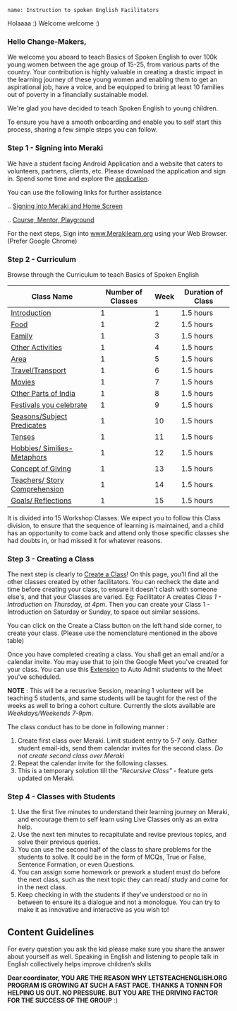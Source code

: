 ```ngMeta
name: Instruction to spoken English Facilitators
```

Holaaaa :) Welcome welcome :) 

### Hello Change-Makers,
We welcome you aboard to teach Basics of Spoken English to over 100k young women between the age group of 15-25, from various parts of the country. Your contribution is highly valuable in creating a drastic impact in the learning journey of these young women and enabling them to get an aspirational job, have a voice, and be equipped to bring at least 10 families out of poverty in a financially sustainable model.

We're glad you have decided to teach Spoken English to young children.

To ensure you have a smooth onboarding and enable you to self start this process, sharing a few simple steps you can follow.

### Step 1 - Signing into Meraki
We have a student facing Android Application and a website that caters to volunteers, partners, clients, etc. Please download the application and sign in. Spend some time and explore the [application](https://play.google.com/store/apps/details?id=org.merakilearn&hl=en_IN&gl=US,).

You can use the following links for further assistance

.. [Signing into Meraki and Home Screen](https://www.youtube.com/watch?v=Lha-WlS2Hkg&feature=youtu.be)

.. [Course, Mentor, Playground](https://www.youtube.com/watch?v=UN3us4vDHhc)

For the next steps, Sign into www.Merakilearn.org using your Web Browser. (Prefer Google Chrome)

### Step 2 - Curriculum
Browse through the Curriculum to teach Basics of Spoken English

|Class Name| Number of Classes| Week| Duration of Class|
|------|------|-----|-------|
| [Introduction](https://www.merakilearn.org/course/125/exercise/3246) | 1 |1 |1.5 hours|
| [Food](https://www.merakilearn.org/course/125/exercise/3247) |1 |2 |1.5 hours |
| [Family](https://www.merakilearn.org/course/125/exercise/3249) |1 |3 |1.5 hours|
| [Other Activities](https://www.merakilearn.org/course/125/exercise/3250)| 1 |4 |1.5 hours|
| [Area](https://www.merakilearn.org/course/125/exercise/3248) |1| 5| 1.5 hours|
| [Travel/Transport](https://www.merakilearn.org/course/125/exercise/3268) |1| 6 |1.5 hours|
| [Movies](https://www.merakilearn.org/course/125/exercise/3270) | 1| 7 |1.5 hours|
| [Other Parts of India](https://www.merakilearn.org/course/125/exercise/3269) | 1| 8 |1.5 hours|
| [Festivals you celebrate](https://www.merakilearn.org/course/125/exercise/3271)| 1 |9| 1.5 hours|
| [Seasons/Subject Predicates](https://www.merakilearn.org/course/125/exercise/3272) | 1| 10| 1.5 hours|
| [Tenses](https://www.merakilearn.org/course/125/exercise/3273)| 1| 11| 1.5 hours|
| [Hobbies/ Similies-Metaphors](https://www.merakilearn.org/course/125/exercise/3274) |1 |12| 1.5 hours |
| [Concept of Giving](https://www.merakilearn.org/course/125/exercise/3275) |1| 13 |1.5 hours|
| [Teachers/ Story Comprehension](https://www.merakilearn.org/course/125/exercise/3276) |1| 14 |1.5 hours|
| [Goals/ Reflections](https://www.merakilearn.org/course/125/exercise/3277)| 1| 15| 1.5 hours|

It is divided into 15 Workshop Classes. We expect you to follow this Class division, to ensure that the sequence of learning is maintained, and a child has an opportunity to come back and attend only those specific classes she had doubts in, or had missed it for whatever reasons.

### Step 3 - Creating a Class
The next step is clearly to [Create a Class](https://www.merakilearn.org/class)! On this page, you'll find all the other classes created by other facilitators. You can recheck the date and time before creating your class, to ensure it doesn't clash with someone else's, and that your Classes are varied. Eg: Facilitator A creates *Class 1 - Introduction* on *Thursday, at 4pm*. Then you can create your Class 1 - Introduction on Saturday or Sunday, to space out similar sessions.

You can click on the Create a Class button on the left hand side corner, to create your class. (Please use the nomenclature mentioned in the above table)

Once you have completed creating a class. You shall get an email and/or a calendar invite. You may use that to join the Google Meet you've created for your class. You can use this [Extension](https://chrome.google.com/webstore/detail/auto-admit-for-google-mee/epemkdedgaoeeobdjmkmhhhbjemckmgb/related?hl=en,) to Auto Admit students to the Meet you've scheduled.

**NOTE** : This will be a recusrive Session, meaning 1 volunteer will be teaching 5 students, and same students will be taught for the rest of the weeks as well to bring a cohort culture. Currently the slots available are *Weekdays/Weekends 7-9pm*.


The class conduct has to be done in following manner : 

1. Create first class over Meraki. Limit student entry to 5-7 only. Gather student email-ids, send them calendar invites for the second class. *Do not create second class over Meraki*
2. Repeat the calendar invite for the following classes.
3. This is a temporary solution till the *"Recursive Class"* - feature gets updated on Meraki.


### Step 4 - Classes with Students

1. Use the first five minutes to understand their learning journey on Meraki, and encourage them to self learn using Live Classes only as an extra help.
2. Use the next ten minutes to recapitulate and revise previous topics, and solve their previous queries.
3. You can use the second half of the class to share problems for the students to solve. It could be in the form of MCQs, True or False, Sentence Formation, or even Questions.
4. You can assign some homework or prework a student must do before the next class, such as the next topic they can read/ study and come for in the next class.
5. Keep checking in with the students if they've understood or no in between to ensure its a dialogue and not a monologue. You can try to make it as innovative and interactive as you wish to!

## Content Guidelines
For every question you ask the kid please make sure you share the answer about
yourself as well. Speaking in English and listening to people talk in English
collectively helps improve children’s skills

**Dear coordinator, YOU ARE THE REASON WHY LETSTEACHENGLISH.ORG PROGRAM IS GROWING AT SUCH A FAST PACE. THANKS A TONNN FOR HELPING US OUT. NO PRESSURE. BUT YOU ARE THE DRIVING FACTOR FOR THE SUCCESS OF THE GROUP** :)


